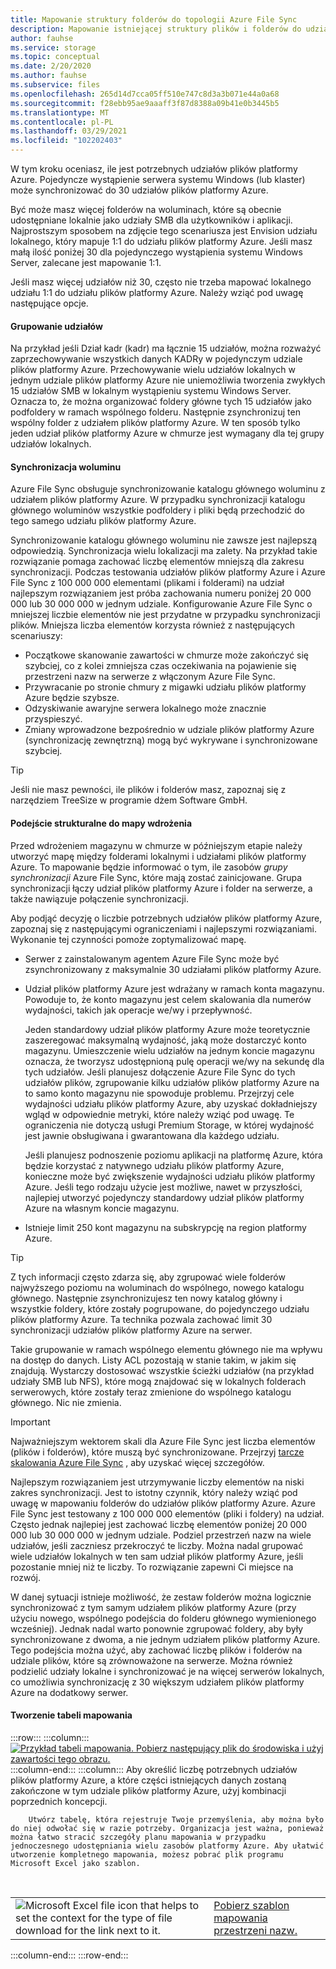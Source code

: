 ```yaml
---
title: Mapowanie struktury folderów do topologii Azure File Sync
description: Mapowanie istniejącej struktury plików i folderów do udziałów plików platformy Azure do użycia z Azure File Sync. Wspólny blok tekstu współużytkowany w dokumentach migracji.
author: fauhse
ms.service: storage
ms.topic: conceptual
ms.date: 2/20/2020
ms.author: fauhse
ms.subservice: files
ms.openlocfilehash: 265d14d7cca05ff510e747c8d3a3b071e44a0a68
ms.sourcegitcommit: f28ebb95ae9aaaff3f87d8388a09b41e0b3445b5
ms.translationtype: MT
ms.contentlocale: pl-PL
ms.lasthandoff: 03/29/2021
ms.locfileid: "102202403"
---
```

W tym kroku oceniasz, ile jest potrzebnych udziałów plików platformy Azure. Pojedyncze wystąpienie serwera systemu Windows (lub klaster) może synchronizować do 30 udziałów plików platformy Azure.

Być może masz więcej folderów na woluminach, które są obecnie udostępniane lokalnie jako udziały SMB dla użytkowników i aplikacji. Najprostszym sposobem na zdjęcie tego scenariusza jest Envision udziału lokalnego, który mapuje 1:1 do udziału plików platformy Azure. Jeśli masz małą ilość poniżej 30 dla pojedynczego wystąpienia systemu Windows Server, zalecane jest mapowanie 1:1.

Jeśli masz więcej udziałów niż 30, często nie trzeba mapować lokalnego udziału 1:1 do udziału plików platformy Azure. Należy wziąć pod uwagę następujące opcje.

#### <a name="share-grouping"></a>Grupowanie udziałów

Na przykład jeśli Dział kadr (kadr) ma łącznie 15 udziałów, można rozważyć zaprzechowywanie wszystkich danych KADRy w pojedynczym udziale plików platformy Azure. Przechowywanie wielu udziałów lokalnych w jednym udziale plików platformy Azure nie uniemożliwia tworzenia zwykłych 15 udziałów SMB w lokalnym wystąpieniu systemu Windows Server. Oznacza to, że można organizować foldery główne tych 15 udziałów jako podfoldery w ramach wspólnego folderu. Następnie zsynchronizuj ten wspólny folder z udziałem plików platformy Azure. W ten sposób tylko jeden udział plików platformy Azure w chmurze jest wymagany dla tej grupy udziałów lokalnych.

#### <a name="volume-sync"></a>Synchronizacja woluminu

Azure File Sync obsługuje synchronizowanie katalogu głównego woluminu z udziałem plików platformy Azure. W przypadku synchronizacji katalogu głównego woluminów wszystkie podfoldery i pliki będą przechodzić do tego samego udziału plików platformy Azure.

Synchronizowanie katalogu głównego woluminu nie zawsze jest najlepszą odpowiedzią. Synchronizacja wielu lokalizacji ma zalety. Na przykład takie rozwiązanie pomaga zachować liczbę elementów mniejszą dla zakresu synchronizacji. Podczas testowania udziałów plików platformy Azure i Azure File Sync z 100 000 000 elementami (plikami i folderami) na udział najlepszym rozwiązaniem jest próba zachowania numeru poniżej 20 000 000 lub 30 000 000 w jednym udziale. Konfigurowanie Azure File Sync o mniejszej liczbie elementów nie jest przydatne w przypadku synchronizacji plików. Mniejsza liczba elementów korzysta również z następujących scenariuszy:

* Początkowe skanowanie zawartości w chmurze może zakończyć się szybciej, co z kolei zmniejsza czas oczekiwania na pojawienie się przestrzeni nazw na serwerze z włączonym Azure File Sync.
* Przywracanie po stronie chmury z migawki udziału plików platformy Azure będzie szybsze.
* Odzyskiwanie awaryjne serwera lokalnego może znacznie przyspieszyć.
* Zmiany wprowadzone bezpośrednio w udziale plików platformy Azure (synchronizację zewnętrzną) mogą być wykrywane i synchronizowane szybciej.

> [!TIP]
> Jeśli nie masz pewności, ile plików i folderów masz, zapoznaj się z narzędziem TreeSize w programie dżem Software GmbH.

#### <a name="a-structured-approach-to-a-deployment-map"></a>Podejście strukturalne do mapy wdrożenia

Przed wdrożeniem magazynu w chmurze w późniejszym etapie należy utworzyć mapę między folderami lokalnymi i udziałami plików platformy Azure. To mapowanie będzie informować o tym, ile zasobów *grupy synchronizacji* Azure File Sync, które mają zostać zainicjowane. Grupa synchronizacji łączy udział plików platformy Azure i folder na serwerze, a także nawiązuje połączenie synchronizacji.

Aby podjąć decyzję o liczbie potrzebnych udziałów plików platformy Azure, zapoznaj się z następującymi ograniczeniami i najlepszymi rozwiązaniami. Wykonanie tej czynności pomoże zoptymalizować mapę.

* Serwer z zainstalowanym agentem Azure File Sync może być zsynchronizowany z maksymalnie 30 udziałami plików platformy Azure.
* Udział plików platformy Azure jest wdrażany w ramach konta magazynu. Powoduje to, że konto magazynu jest celem skalowania dla numerów wydajności, takich jak operacje we/wy i przepływność.

  Jeden standardowy udział plików platformy Azure może teoretycznie zaszeregować maksymalną wydajność, jaką może dostarczyć konto magazynu. Umieszczenie wielu udziałów na jednym koncie magazynu oznacza, że tworzysz udostępnioną pulę operacji we/wy na sekundę dla tych udziałów. Jeśli planujesz dołączenie Azure File Sync do tych udziałów plików, zgrupowanie kilku udziałów plików platformy Azure na to samo konto magazynu nie spowoduje problemu. Przejrzyj cele wydajności udziału plików platformy Azure, aby uzyskać dokładniejszy wgląd w odpowiednie metryki, które należy wziąć pod uwagę. Te ograniczenia nie dotyczą usługi Premium Storage, w której wydajność jest jawnie obsługiwana i gwarantowana dla każdego udziału.

  Jeśli planujesz podnoszenie poziomu aplikacji na platformę Azure, która będzie korzystać z natywnego udziału plików platformy Azure, konieczne może być zwiększenie wydajności udziału plików platformy Azure. Jeśli tego rodzaju użycie jest możliwe, nawet w przyszłości, najlepiej utworzyć pojedynczy standardowy udział plików platformy Azure na własnym koncie magazynu.
* Istnieje limit 250 kont magazynu na subskrypcję na region platformy Azure.

> [!TIP]
> Z tych informacji często zdarza się, aby zgrupować wiele folderów najwyższego poziomu na woluminach do wspólnego, nowego katalogu głównego. Następnie zsynchronizujesz ten nowy katalog główny i wszystkie foldery, które zostały pogrupowane, do pojedynczego udziału plików platformy Azure. Ta technika pozwala zachować limit 30 synchronizacji udziałów plików platformy Azure na serwer.
>
> Takie grupowanie w ramach wspólnego elementu głównego nie ma wpływu na dostęp do danych. Listy ACL pozostają w stanie takim, w jakim się znajdują. Wystarczy dostosować wszystkie ścieżki udziałów (na przykład udziały SMB lub NFS), które mogą znajdować się w lokalnych folderach serwerowych, które zostały teraz zmienione do wspólnego katalogu głównego. Nic nie zmienia.

> [!IMPORTANT]
> Najważniejszym wektorem skali dla Azure File Sync jest liczba elementów (plików i folderów), które muszą być synchronizowane. Przejrzyj [tarcze skalowania Azure File Sync](../articles/storage/files/storage-files-scale-targets.md#azure-file-sync-scale-targets) , aby uzyskać więcej szczegółów.

Najlepszym rozwiązaniem jest utrzymywanie liczby elementów na niski zakres synchronizacji. Jest to istotny czynnik, który należy wziąć pod uwagę w mapowaniu folderów do udziałów plików platformy Azure. Azure File Sync jest testowany z 100 000 000 elementów (pliki i foldery) na udział. Często jednak najlepiej jest zachować liczbę elementów poniżej 20 000 000 lub 30 000 000 w jednym udziale. Podziel przestrzeń nazw na wiele udziałów, jeśli zaczniesz przekroczyć te liczby. Można nadal grupować wiele udziałów lokalnych w ten sam udział plików platformy Azure, jeśli pozostanie mniej niż te liczby. To rozwiązanie zapewni Ci miejsce na rozwój.

W danej sytuacji istnieje możliwość, że zestaw folderów można logicznie synchronizować z tym samym udziałem plików platformy Azure (przy użyciu nowego, wspólnego podejścia do folderu głównego wymienionego wcześniej). Jednak nadal warto ponownie zgrupować foldery, aby były synchronizowane z dwoma, a nie jednym udziałem plików platformy Azure. Tego podejścia można użyć, aby zachować liczbę plików i folderów na udziale plików, które są zrównoważone na serwerze. Można również podzielić udziały lokalne i synchronizować je na więcej serwerów lokalnych, co umożliwia synchronizację z 30 większym udziałem plików platformy Azure na dodatkowy serwer.

#### <a name="create-a-mapping-table"></a>Tworzenie tabeli mapowania

:::row:::
    :::column:::
        [![Przykład tabeli mapowania. Pobierz następujący plik do środowiska i użyj zawartości tego obrazu.](media/storage-files-migration-namespace-mapping/namespace-mapping.png)](media/storage-files-migration-namespace-mapping/namespace-mapping-expanded.png#lightbox)
    :::column-end:::
    :::column:::
        Aby określić liczbę potrzebnych udziałów plików platformy Azure, a które części istniejących danych zostaną zakończone w tym udziale plików platformy Azure, użyj kombinacji poprzednich koncepcji.
        
        Utwórz tabelę, która rejestruje Twoje przemyślenia, aby można było do niej odwołać się w razie potrzeby. Organizacja jest ważna, ponieważ można łatwo stracić szczegóły planu mapowania w przypadku jednoczesnego udostępniania wielu zasobów platformy Azure. Aby ułatwić utworzenie kompletnego mapowania, możesz pobrać plik programu Microsoft Excel jako szablon.

[//]: # (KOD HTML jest wyświetlany jako jedyny sposób, aby wykonać Dodawanie zagnieżdżonej tabeli dwukolumnowej z funkcją analizy obrazów roboczych i tekstem/hiperłączem w tym samym wierszu.)

<br>
<table>
    <tr>
        <td>
            <img src="media/storage-files-migration-namespace-mapping/excel.png" alt="Microsoft Excel file icon that helps to set the context for the type of file download for the link next to it.">
        </td>
        <td>
            <a href="https://download.microsoft.com/download/1/8/D/18DC8184-E7E2-45EF-823F-F8A36B9FF240/Azure File Sync - Namespace Mapping.xlsx">Pobierz szablon mapowania przestrzeni nazw.</a>
        </td>
    </tr>
</table>
    :::column-end:::
:::row-end:::
